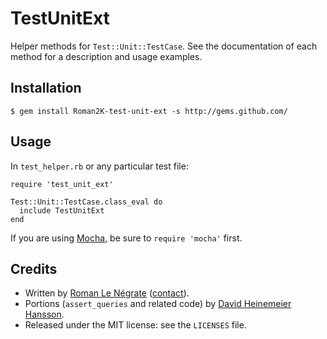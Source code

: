 # TestUnitExt

Helper methods for `Test::Unit::TestCase`. See the documentation of each method for a description and usage examples.

## Installation

    $ gem install Roman2K-test-unit-ext -s http://gems.github.com/

## Usage

In `test_helper.rb` or any particular test file:

    require 'test_unit_ext'
    
    Test::Unit::TestCase.class_eval do
      include TestUnitExt
    end

If you are using [Mocha](http://mocha.rubyforge.org/), be sure to `require 'mocha'` first.

## Credits

* Written by [Roman Le Négrate](http://roman.flucti.com) ([contact](mailto:roman.lenegrate@gmail.com)).
* Portions (`assert_queries` and related code) by [David Heinemeier Hansson](http://loudthinking.com).
* Released under the MIT license: see the `LICENSES` file.
